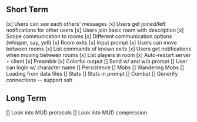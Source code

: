 ## Short Term
[x] Users can see each others' messages
[x] Users get joined/left notifications for other users
[x] Users join basic room with description
[x] Scope communication to rooms
[x] Different communication options (whisper, say, yell)
[x] Room exits
[x] Input prompt
[x] Users can move between rooms
[x] List commands of known exits
[x] Users get notifications when moving between rooms
[x] List players in room
[x] Auto-restart server + client
[x] Preamble
[x] Colorful output 
[] Send w/ and w/o prompt
[] User can login w/ character name
[] Persistence
[] Mobs
[] Wandering Mobs
[] Loading from data files
[] Stats
[] Stats in prompt
[] Combat
[] Generify connections -- support ssh

## Long Term
[] Look into MUD protocols
[] Look into MUD compression